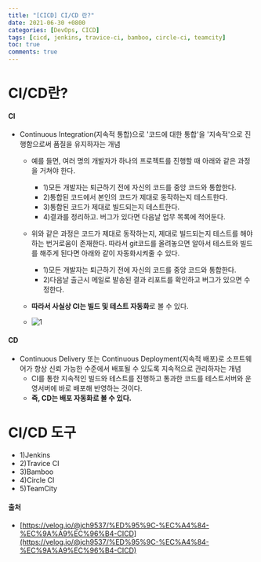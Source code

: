```yaml
---
title: "[CICD] CI/CD 란?"
date: 2021-06-30 +0800
categories: [DevOps, CICD]
tags: [cicd, jenkins, travice-ci, bamboo, circle-ci, teamcity]
toc: true
comments: true
---
```


# CI/CD란?
#### CI
- Continuous Integration(지속적 통합)으로 '코드에 대한 통합'을 '지속적'으로 진행함으로써 품질을 유지하자는 개념
    - 예를 들면, 여러 명의 개발자가 하나의 프로젝트를 진행할 때 아래와 같은 과정을 거쳐야 한다.
        - 1)모든 개발자는 퇴근하기 전에 자신의 코드를 중앙 코드와 통합한다.
        - 2)통합된 코드에서 본인의 코드가 제대로 동작하는지 테스트한다.
        - 3)통합된 코드가 제대로 빌드되는지 테스트한다.
        - 4)결과를 정리하고. 버그가 있다면 다음날 업무 목록에 적어둔다.

    - 위와 같은 과정은 코드가 제대로 동작하는지, 제대로 빌드되는지 테스트를 해야하는 번거로움이 존재한다. 따라서 git코드를 올려놓으면 알아서 테스트와 빌드를 해주게 된다면 아래와 같이 자동화시켜줄 수 있다.
        - 1)모든 개발자는 퇴근하기 전에 자신의 코드를 중앙 코드와 통합한다.
        - 2)다음날 출근시 메일로 발송된 결과 리포트를 확인하고 버그가 있으면 수정한다.
    - <b>따라서 사실상 CI는 빌드 및 테스트 자동화</b>로 볼 수 있다.<br>
    - ![1](https://user-images.githubusercontent.com/44339530/120133429-24a0a700-c207-11eb-85b8-b305962c285f.png)<br>

#### CD
- Continuous Delivery 또는 Continuous Deployment(지속적 배포)로 소프트웨어가 항상 신뢰 가능한 수준에서 배포될 수 있도록 지속적으로 관리하자는 개념
    - CI를 통한 지속적인 빌드와 테스트를 진행하고 통과한 코드를 테스트서버와 운영서버에 바로 배포해 반영하는 것이다.
    - <b>즉, CD는 배포 자동화로 볼 수 있다.</b>

# CI/CD 도구
- 1)Jenkins
- 2)Travice CI
- 3)Bamboo
- 4)Circle CI
- 5)TeamCity

#### 출처
- [https://velog.io/@jch9537/%ED%95%9C-%EC%A4%84-%EC%9A%A9%EC%96%B4-CICD](https://velog.io/@jch9537/%ED%95%9C-%EC%A4%84-%EC%9A%A9%EC%96%B4-CICD)